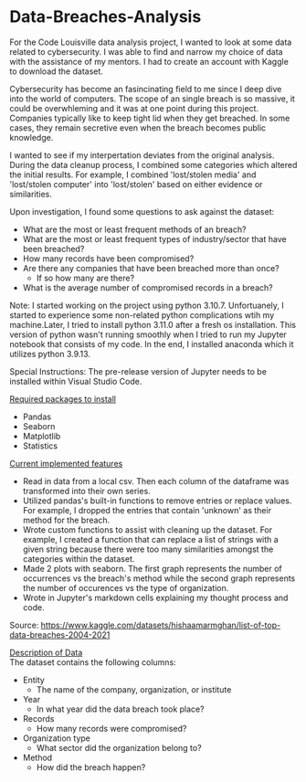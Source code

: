 # Data-Breaches-Analysis

For the Code Louisville data analysis project, I wanted to look at some data related to cybersecurity. I was able to find and narrow my choice of data with the assistance of my mentors. I had to create an account with Kaggle to download the dataset. 

Cybersecurity has become an fasincinating field to me since I deep dive into the world of computers. The scope of an single breach is so massive, it could be overwhleming and it was at one point during this project. Companies typically like to keep tight lid when they get breached. In some cases, they remain secretive even when the breach becomes public knowledge.

I wanted to see if my interpertation deviates from the original analysis. During the data cleanup process, I combined some categories which altered the initial results. For example, I combined 'lost/stolen media' and 'lost/stolen computer' into 'lost/stolen' based on either evidence or similarities.

Upon investigation, I found some questions to ask against the dataset:
* What are the most or least frequent methods of an breach?
* What are the most or least frequent types of industry/sector that have been breached?
* How many records have been compromised?
* Are there any companies that have been breached more than once?
  - If so how many are there?
* What is the average number of compromised records in a breach?

Note: I started working on the project using python 3.10.7. Unfortuanely, I started to experience some non-related  python complications wtih my machine.Later, I tried to install python 3.11.0 after a fresh os installation. This version of python wasn't running smoothly when I tried to run my Jupyter notebook that consists of my code. In the end, I installed anaconda which it utilizes python 3.9.13.

Special Instructions: The pre-release version of Jupyter needs to be installed within Visual Studio Code.

<u>Required packages to install</u>
* Pandas
* Seaborn
* Matplotlib
* Statistics

<u>Current implemented features</u>
* Read in data from a local csv. Then each column of the dataframe was transformed into their own series.
* Utilized pandas's built-in functions to remove entries or replace values. For example, I dropped the entries that contain 'unknown' as their method for the breach.
* Wrote custom functions to assist with cleaning up the dataset. For example, I created a function that can replace a list of strings with a given string because there were too many similarities amongst the categories within the dataset.
* Made 2 plots with seaborn. The first graph represents the number of occurrences vs the breach's method while the second graph represents the number of occurences vs the type of organization.
* Wrote in Jupyter's markdown cells explaining my thought process and code.

Source: https://www.kaggle.com/datasets/hishaamarmghan/list-of-top-data-breaches-2004-2021 

<u>Description of Data</u><br>
The dataset contains the following columns:
- Entity 
  * The name of the company, organization, or institute
- Year
  * In what year did the data breach took place?
- Records
  * How many records were compromised? 
- Organization type 
  * What sector did the organization belong to?
- Method
  * How did the breach happen? 


 



